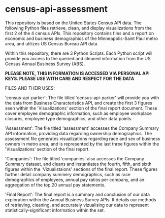 # census-api-assessment
This repository is based on the United States Census API data. The following Python files retrieve, clean, and display visualizations from the first 2 of the 4 census APIs. This repository contains files and a report on economic and business demographics of the Minneapolis-Saint Paul metro area, and utilizes US Census Bureau API data. 

Within this repository, there are 3 Python Scripts. Each Python script will provide you access to the queried and cleaned information from the US Census Annual Business Survey (ABS).



**PLEASE NOTE, THIS INFORMATION IS ACCESSED VIA PERSONAL API KEYS. PLEASE USE WITH CARE AND RESPECT FOR THE DATA** 

FILES AND THEIR USES:

'census-api-parker':
The file titled 'census-api-parker' will provide you with the data from Business Characteristics API, and create the first 3 figures seen within the 'Visualizations' section of the final report document. These cover employee demographic information, such as employee workplace closures, employee type demographics, and other data points.

'Assessment':
The file titled 'assessment' accesses the Company Summary API information, providing data regarding ownership demographics. The assessment file generates visualizations regarding race and sex of business owners in metro area, and is represented by the last three figures within the 'Visualizations' section of the final report. 

'Companies':
The file titled 'companies' also accesses the Company Summary dataset, and cleans and instantiates the fourth, fifth, and sixth figures within the 'Vizualistaions' sections of the final report. These figures further detail company summery demographics, such as race demographics of employees, annual pay ratios per company, and an aggregation of the top 20 annual pay statements.

'Final Report':
The final report is a summary and conclusion of our data exploration within the Annual Business Survey APIs. It details our methods of retrieving, cleaning, and accurately vizualising our data to represent statistically-significant information within the set. 

